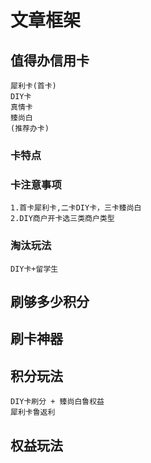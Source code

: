 # 文章框架
## 值得办信用卡
    犀利卡(首卡)
    DIY卡
    真情卡
    臻尚白
    (推荐办卡)
### 卡特点
### 卡注意事项
    1.首卡犀利卡,二卡DIY卡，三卡臻尚白
    2.DIY商户开卡选三类商户类型
### 淘汰玩法
    DIY卡+留学生
## 刷够多少积分
## 刷卡神器
## 积分玩法
    DIY卡刷分 + 臻尚白鲁权益
    犀利卡鲁返利
## 权益玩法
